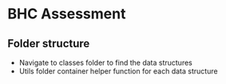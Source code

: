 # BHC Assessment

## Folder structure

- Navigate to classes folder to find the data structures
- Utils folder container helper function for each data structure
